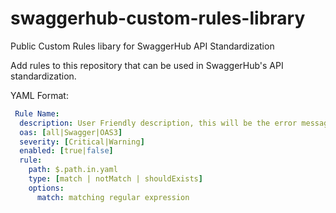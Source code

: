 # swaggerhub-custom-rules-library
 Public Custom Rules libary for SwaggerHub API Standardization


Add rules to this repository that can be used in SwaggerHub's API standardization.


 YAML Format:
 
```yaml
 Rule Name:
  description: User Friendly description, this will be the error message the user sees in the editor
  oas: [all|Swagger|OAS3] 
  severity: [Critical|Warning]
  enabled: [true|false]
  rule:
    path: $.path.in.yaml
    type: [match | notMatch | shouldExists]
    options:
      match: matching regular expression
```
 
